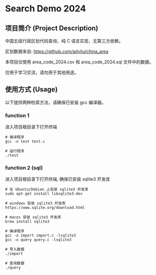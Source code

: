 # Search Demo 2024

## 项目简介 (Project Description)
中国五级行政区划代码查询，纯 C 语言实现，无第三方依赖。

区划数据来自: https://github.com/adyliu/china_area

本项目仅使用 area_code_2024.csv 和 area_code_2024.sql 文件中的数据。

仅用于学习交流，请勿用于其他用途。

## 使用方式 (Usage)  
以下提供两种检索方法，请确保已安装 gcc 编译器。
### function 1
进入项目根目录下打开终端
```
# 编译程序
gcc -o test test.c

# 运行程序
./test
```

### function 2 (sql)
进入项目根目录下打开终端, 确保已安装 sqlite3 开发库
```
# 在 Ubuntu/Debian 上安装 sqlite3 开发库
sudo apt-get install libsqlite3-dev

# windows 安装 sqlite3 开发库
https://www.sqlite.org/download.html

# macos 安装 sqlite3 开发库
brew install sqlite3
```

```
# 编译程序
gcc -o import import.c -lsqlite3
gcc -o query query.c -lsqlite3

# 导入数据
./import

# 查询数据
./query
```